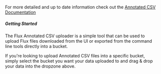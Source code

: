 For more detailed and up to date information check out the [Annotated CSV Documentation](https://docs.influxdata.com/influxdb/cloud/reference/syntax/annotated-csv/#annotated-csv-in-flux)

##### Getting Started

The Flux Annotated CSV uploader is a simple tool that can be used to upload Flux files downloaded from the UI or exported from the command line tools directly into a bucket.

If you're looking to upload Annotated CSV files into a specific bucket, simply select the bucket you want your data uploaded to and drag & drop your data into the dropzone above.
